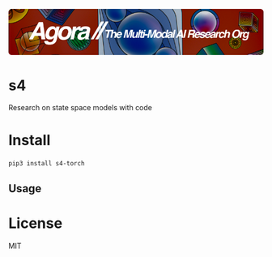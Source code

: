 [![Multi-Modality](agorabanner.png)](https://discord.gg/qUtxnK2NMf)

# s4
Research on state space models with code


# Install
`pip3 install s4-torch`


## Usage

# License
MIT



